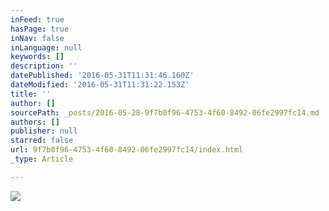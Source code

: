 ```yaml
---
inFeed: true
hasPage: true
inNav: false
inLanguage: null
keywords: []
description: ''
datePublished: '2016-05-31T11:31:46.160Z'
dateModified: '2016-05-31T11:31:22.153Z'
title: ''
author: []
sourcePath: _posts/2016-05-28-9f7b0f96-4753-4f60-8492-06fe2997fc14.md
authors: []
publisher: null
starred: false
url: 9f7b0f96-4753-4f60-8492-06fe2997fc14/index.html
_type: Article

---
```

![](https://the-grid-user-content.s3-us-west-2.amazonaws.com/299d5b07-a351-4aa0-a607-0aa8d51df16f.jpg)